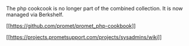 The php cookcook is no longer part of the combined collection.  It is now managed via Berkshelf.

[[https://github.com/promet/promet_php-cookbook]]

[[https://projects.prometsupport.com/projects/sysadmins/wiki]]
